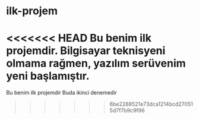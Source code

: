 # ilk-projem

<<<<<<< HEAD
Bu benim ilk projemdir. Bilgisayar teknisyeni olmama rağmen, yazılım serüvenim
yeni başlamıştır.
=======
Bu benim ilk projemdir
Buda ikinci denemedir
>>>>>>> 6be2288521e73dca1214bcd270515d7f7b9c9f96
